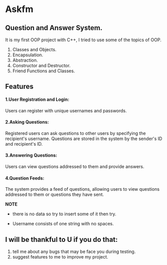 # Askfm
## Question and Answer System.
It is my first OOP project with C++, I tried to use some of the topics of OOP.
1. Classes and Objects.
2. Encapsulation.
3. Abstraction.
4. Constructor and Destructor.
5. Friend Functions and Classes.

## Features
#### 1.User Registration and Login:
Users can register with unique usernames and passwords.
#### 2.Asking Questions:
Registered users can ask questions to other users by specifying the recipient's username.
Questions are stored in the system by the sender's ID and recipient's ID.
#### 3.Answering Questions:
Users can view questions addressed to them and provide answers.
#### 4.Question Feeds:
The system provides a feed of questions, allowing users to view questions addressed to them or questions they have sent.


**NOTE**
- there is no data so try to insert some of it then try.

- Username consists of one string with no spaces.


## I will be thankful to U if you do that:
1. tell me about any bugs that may be face you during testing.
2. suggest features to me to improve my project.
